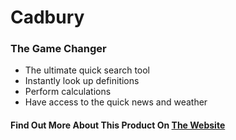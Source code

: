 # Cadbury
### The Game Changer

 - The ultimate quick search tool
 - Instantly look up definitions
 - Perform calculations
 - Have access to the quick news and weather

#### Find Out More About This Product On <a href="https://unruffled-pare-ee4f0a.netlify.app/">The Website</a>
